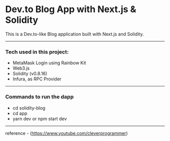 # Dev.to Blog App with Next.js & Solidity

This is a Dev.to-like Blog application built with Next.js and Solidity.

---

### Tech used in this project:

- MetaMask Login using Rainbow Kit
- Web3.js
- Solidity (v0.8.16)
- Infura, as RPC Provider

---
### Commands to run the dapp

- cd solidity-blog
- cd app
- yarn dev or npm start dev

---
reference - (https://www.youtube.com/cleverprogrammer) 

